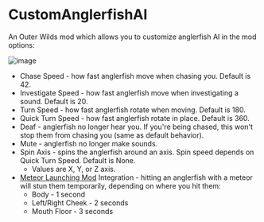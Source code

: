 # CustomAnglerfishAI

An Outer Wilds mod which allows you to customize anglerfish AI in the mod options:

![image](https://user-images.githubusercontent.com/70867864/227744238-5fb2d390-2c39-4adc-b0bb-46523809c493.png)

* Chase Speed - how fast anglerfish move when chasing you. Default is 42.
* Investigate Speed - how fast anglerfish move when investigating a sound. Default is 20.
* Turn Speed - how fast anglerfish rotate when moving. Default is 180.
* Quick Turn Speed - how fast anglerfish rotate in place. Default is 360.
* Deaf - anglerfish no longer hear you. If you're being chased, this won't stop them from chasing you (same as default behavior).
* Mute - anglerfish no longer make sounds.
* Spin Axis - spins the anglerfish around an axis. Spin speed depends on Quick Turn Speed. Default is None.
  * Values are X, Y, or Z axis.
* [Meteor Launching Mod](https://outerwildsmods.com/mods/meteorlaunching/) Integration - hitting an anglerfish with a meteor will stun them temporarily, depending on where you hit them:
  * Body - 1 second
  * Left/Right Cheek - 2 seconds
  * Mouth Floor - 3 seconds
